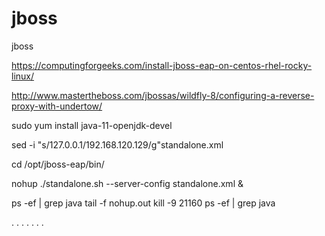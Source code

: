 # jboss
jboss


https://computingforgeeks.com/install-jboss-eap-on-centos-rhel-rocky-linux/

http://www.mastertheboss.com/jbossas/wildfly-8/configuring-a-reverse-proxy-with-undertow/


sudo yum install java-11-openjdk-devel


sed -i "s/127.0.0.1/192.168.120.129/g"standalone.xml

cd /opt/jboss-eap/bin/

nohup ./standalone.sh --server-config standalone.xml &

ps -ef | grep java
tail -f nohup.out
kill -9 21160
ps -ef | grep java

<subsystem xmlns="urn:jboss:domain:undertow:1.1">
   <handlers>
   . . . .
   <reverse-proxy name="myproxy">
    <host name="http://192.168.0.2/myapp-develop"/>
   </reverse-proxy>
   </handlers>
</subsystem>

<host name="default-host" alias="localhost">
    . . .
   <location name="/myapp-stable" handler="myproxy"/>
</host>



